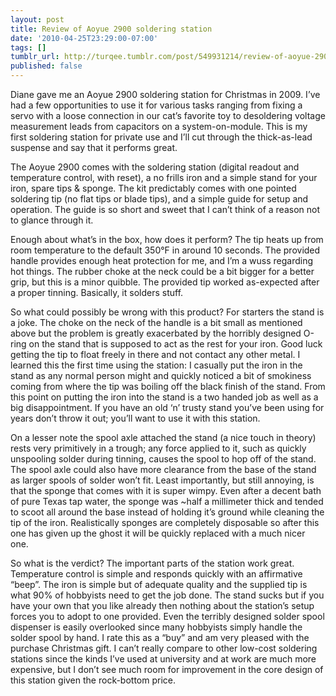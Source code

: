 ```yaml
---
layout: post
title: Review of Aoyue 2900 soldering station
date: '2010-04-25T23:29:00-07:00'
tags: []
tumblr_url: http://turqee.tumblr.com/post/549931214/review-of-aoyue-2900-soldering-station
published: false
---
```

Diane gave me an Aoyue 2900 soldering station for Christmas in 2009.  I’ve had a few opportunities to use it for various tasks ranging from fixing a servo with a loose connection in our cat’s favorite toy to desoldering voltage measurement leads from capacitors on a system-on-module.  This is my first soldering station for private use and I’ll cut through the thick-as-lead suspense and say that it performs great.



The Aoyue 2900 comes with the soldering station (digital readout and temperature control, with reset), a no frills iron and a simple stand for your iron, spare tips & sponge.  The kit predictably comes with one pointed soldering tip (no flat tips or blade tips), and a simple guide for setup and operation.  The guide is so short and sweet that I can’t think of a reason not to glance through it.

Enough about what’s in the box, how does it perform?  The tip heats up from room temperature to the default 350°F in around 10 seconds.  The provided handle provides enough heat protection for me, and I’m a wuss regarding hot things.  The rubber choke at the neck could be a bit bigger for a better grip, but this is a minor quibble.  The provided tip worked as-expected after a proper tinning.  Basically, it solders stuff.

So what could possibly be wrong with this product?  For starters the stand is a joke.  The choke on the neck of the handle is a bit small as mentioned above but the problem is greatly exacerbated by the horribly designed O-ring on the stand that is supposed to act as the rest for your iron.  Good luck getting the tip to float freely in there and not contact any other metal.  I learned this the first time using the station: I casually put the iron in the stand as any normal person might and quickly noticed a bit of smokiness coming from where the tip was boiling off the black finish of the stand.  From this point on putting the iron into the stand is a two handed job as well as a big disappointment.  If you have an old ‘n’ trusty stand you’ve been using for years don’t throw it out; you’ll want to use it with this station.

On a lesser note the spool axle attached the stand (a nice touch in theory) rests very primitively in a trough; any force applied to it, such as quickly unspooling solder during tinning, causes the spool to hop off of the stand.  The spool axle could also have more clearance from the base of the stand as larger spools of solder won’t fit.  Least importantly, but still annoying, is that the sponge that comes with it is super wimpy.  Even after a decent bath of pure Texas tap water, the sponge was ~half a millimeter thick and tended to scoot all around the base instead of holding it’s ground while cleaning the tip of the iron.  Realistically sponges are completely disposable so after this one has given up the ghost it will be quickly replaced with a much nicer one.

So what is the verdict?  The important parts of the station work great.  Temperature control is simple and responds quickly with an affirmative “beep”.  The iron is simple but of adequate quality and the supplied tip is what 90% of hobbyists need to get the job done.  The stand sucks but if you have your own that you like already then nothing about the station’s setup forces you to adopt to one provided.  Even the terribly designed solder spool dispenser is easily overlooked since many hobbyists simply handle the solder spool by hand.  I rate this as a “buy” and am very pleased with the purchase Christmas gift.  I can’t really compare to other low-cost soldering stations since the kinds I’ve used at university and at work are much more expensive, but I don’t see much room for improvement in the core design of this station given the rock-bottom price.
